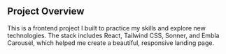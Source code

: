 ## Project Overview

This is a frontend project I built to practice my skills and explore new technologies. The stack includes React, Tailwind CSS, Sonner, and Embla Carousel, which helped me create a beautiful, responsive landing page.
